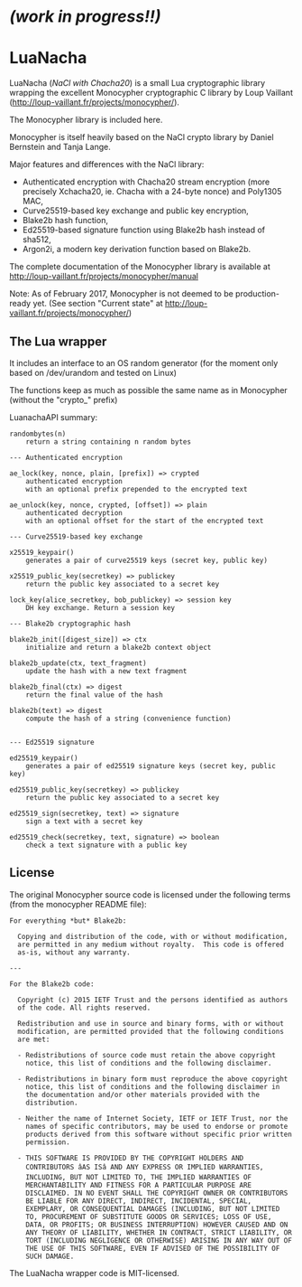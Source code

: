 # *(work in progress!!)*

# LuaNacha

LuaNacha (*NaCl with Chacha20*) is a small Lua cryptographic library wrapping the excellent Monocypher cryptographic C library by Loup Vaillant (http://loup-vaillant.fr/projects/monocypher/).

The Monocypher library is included here.

Monocypher is itself heavily based on the NaCl crypto library by Daniel Bernstein and Tanja Lange.

Major features and differences with the NaCl library:

* Authenticated encryption with Chacha20 stream encryption (more precisely Xchacha20, ie. Chacha with a 24-byte nonce) and Poly1305 MAC, 
* Curve25519-based key exchange and public key encryption,
* Blake2b hash function,
* Ed25519-based signature function using Blake2b hash instead of sha512,
* Argon2i, a modern key derivation function based on Blake2b.

The complete documentation of the Monocypher library is available at http://loup-vaillant.fr/projects/monocypher/manual

Note:  As of February 2017, Monocypher is not deemed to be production-ready yet. (See section "Current state" at http://loup-vaillant.fr/projects/monocypher/)

## The Lua wrapper

It includes an interface to an OS random generator (for the moment only based on /dev/urandom and tested on Linux)

The functions keep as much as possible the same name as in  Monocypher 
(without the "crypto_" prefix)

LuanachaAPI summary:

```
randombytes(n)
	return a string containing n random bytes
	
--- Authenticated encryption

ae_lock(key, nonce, plain, [prefix]) => crypted
	authenticated encryption
	with an optional prefix prepended to the encrypted text

ae_unlock(key, nonce, crypted, [offset]) => plain
	authenticated decryption
	with an optional offset for the start of the encrypted text

--- Curve25519-based key exchange

x25519_keypair()
	generates a pair of curve25519 keys (secret key, public key)

x25519_public_key(secretkey) => publickey
	return the public key associated to a secret key

lock_key(alice_secretkey, bob_publickey) => session key
	DH key exchange. Return a session key

--- Blake2b cryptographic hash

blake2b_init([digest_size]) => ctx
	initialize and return a blake2b context object

blake2b_update(ctx, text_fragment)
	update the hash with a new text fragment

blake2b_final(ctx) => digest
	return the final value of the hash

blake2b(text) => digest
	compute the hash of a string (convenience function)


--- Ed25519 signature

ed25519_keypair()
	generates a pair of ed25519 signature keys (secret key, public key)

ed25519_public_key(secretkey) => publickey
	return the public key associated to a secret key

ed25519_sign(secretkey, text) => signature
	sign a text with a secret key

ed25519_check(secretkey, text, signature) => boolean
	check a text signature with a public key
```


## License

The original Monocypher source code is licensed under the following terms (from the monocypher README file):

```
For everything *but* Blake2b:

  Copying and distribution of the code, with or without modification,
  are permitted in any medium without royalty.  This code is offered
  as-is, without any warranty.

---

For the Blake2b code:

  Copyright (c) 2015 IETF Trust and the persons identified as authors
  of the code. All rights reserved.

  Redistribution and use in source and binary forms, with or without
  modification, are permitted provided that the following conditions
  are met:

  - Redistributions of source code must retain the above copyright
    notice, this list of conditions and the following disclaimer.

  - Redistributions in binary form must reproduce the above copyright
    notice, this list of conditions and the following disclaimer in
    the documentation and/or other materials provided with the
    distribution.

  - Neither the name of Internet Society, IETF or IETF Trust, nor the
    names of specific contributors, may be used to endorse or promote
    products derived from this software without specific prior written
    permission.

  - THIS SOFTWARE IS PROVIDED BY THE COPYRIGHT HOLDERS AND
    CONTRIBUTORS âAS ISâ AND ANY EXPRESS OR IMPLIED WARRANTIES,
    INCLUDING, BUT NOT LIMITED TO, THE IMPLIED WARRANTIES OF
    MERCHANTABILITY AND FITNESS FOR A PARTICULAR PURPOSE ARE
    DISCLAIMED. IN NO EVENT SHALL THE COPYRIGHT OWNER OR CONTRIBUTORS
    BE LIABLE FOR ANY DIRECT, INDIRECT, INCIDENTAL, SPECIAL,
    EXEMPLARY, OR CONSEQUENTIAL DAMAGES (INCLUDING, BUT NOT LIMITED
    TO, PROCUREMENT OF SUBSTITUTE GOODS OR SERVICES; LOSS OF USE,
    DATA, OR PROFITS; OR BUSINESS INTERRUPTION) HOWEVER CAUSED AND ON
    ANY THEORY OF LIABILITY, WHETHER IN CONTRACT, STRICT LIABILITY, OR
    TORT (INCLUDING NEGLIGENCE OR OTHERWISE) ARISING IN ANY WAY OUT OF
    THE USE OF THIS SOFTWARE, EVEN IF ADVISED OF THE POSSIBILITY OF
    SUCH DAMAGE.
```
The LuaNacha wrapper code is MIT-licensed.



